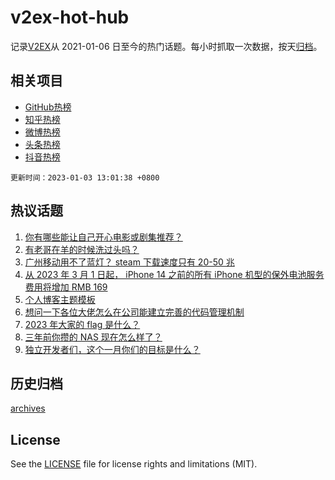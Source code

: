 # v2ex-hot-hub

 记录[V2EX](https://www.v2ex.com/)从 2021-01-06 日至今的热门话题。每小时抓取一次数据，按天[归档](archives)。
 
 ## 相关项目

- [GitHub热榜](https://github.com/lonnyzhang423/github-hot-hub)
- [知乎热榜](https://github.com/lonnyzhang423/zhihu-hot-hub)
- [微博热榜](https://github.com/lonnyzhang423/weibo-hot-hub)
- [头条热榜](https://github.com/lonnyzhang423/toutiao-hot-hub)
- [抖音热榜](https://github.com/lonnyzhang423/douyin-hot-hub)


 `更新时间：2023-01-03 13:01:38 +0800`

## 热议话题

1. [你有哪些能让自己开心电影或剧集推荐？](https://www.v2ex.com/t/906068)
1. [有老哥在羊的时候洗过头吗？](https://www.v2ex.com/t/906083)
1. [广州移动用不了蓝灯？ steam 下载速度只有 20-50 兆](https://www.v2ex.com/t/906053)
1. [从 2023 年 3 月 1 日起， iPhone 14 之前的所有 iPhone 机型的保外电池服务费用将增加 RMB 169](https://www.v2ex.com/t/906046)
1. [个人博客主题模板](https://www.v2ex.com/t/906107)
1. [想问一下各位大佬怎么在公司能建立完善的代码管理机制](https://www.v2ex.com/t/906151)
1. [2023 年大家的 flag 是什么？](https://www.v2ex.com/t/906179)
1. [三年前你攒的 NAS 现在怎么样了？](https://www.v2ex.com/t/906204)
1. [独立开发者们，这个一月你们的目标是什么？](https://www.v2ex.com/t/906076)

## 历史归档

[archives](archives)

## License

See the [LICENSE](LICENSE) file for license rights and limitations (MIT).
